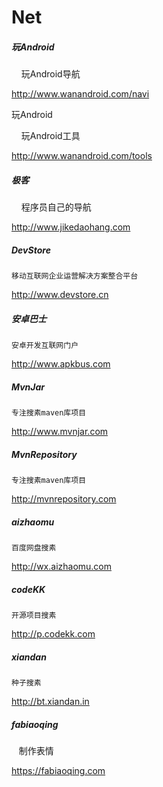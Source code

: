 # Net
##### 玩Android 
     
      玩Android导航

http://www.wanandroid.com/navi

玩Android 
     
      玩Android工具

http://www.wanandroid.com/tools

##### 极客

      程序员自己的导航

http://www.jikedaohang.com

##### DevStore

    移动互联网企业运营解决方案整合平台

http://www.devstore.cn

##### 安卓巴士

    安卓开发互联网门户

http://www.apkbus.com

##### MvnJar

    专注搜素maven库项目

http://www.mvnjar.com 

##### MvnRepository
     
    专注搜素maven库项目
     
http://mvnrepository.com

##### aizhaomu

    百度网盘搜素

http://wx.aizhaomu.com

##### codeKK
  
    开源项目搜素 
  
http://p.codekk.com

##### xiandan

    种子搜素

http://bt.xiandan.in

##### fabiaoqing

    制作表情

https://fabiaoqing.com
